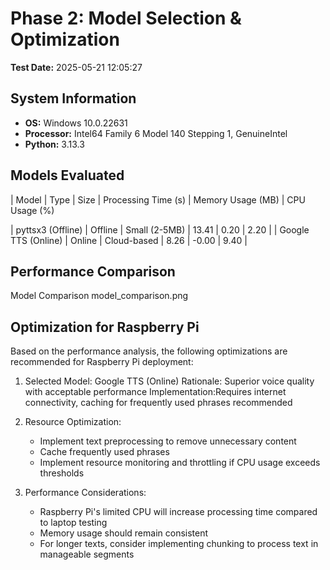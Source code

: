 # Phase 2: Model Selection & Optimization

**Test Date:** 2025-05-21 12:05:27

## System Information
- **OS:** Windows 10.0.22631
- **Processor:** Intel64 Family 6 Model 140 Stepping 1, GenuineIntel
- **Python:** 3.13.3

## Models Evaluated

| Model | Type | Size | Processing Time (s) | Memory Usage (MB) | CPU Usage (%) 

| pyttsx3 (Offline) | Offline | Small (2-5MB) | 13.41 | 0.20 | 2.20 |
| Google TTS (Online) | Online | Cloud-based | 8.26 | -0.00 | 9.40 |

## Performance Comparison

Model Comparison model_comparison.png

## Optimization for Raspberry Pi

Based on the performance analysis, the following optimizations are recommended for Raspberry Pi deployment:

1. Selected Model: Google TTS (Online)
   Rationale: Superior voice quality with acceptable performance
   Implementation:Requires internet connectivity, caching for frequently used phrases recommended

2. Resource Optimization:
   - Implement text preprocessing to remove unnecessary content
   - Cache frequently used phrases
   - Implement resource monitoring and throttling if CPU usage exceeds thresholds

3. Performance Considerations:
   - Raspberry Pi's limited CPU will increase processing time compared to laptop testing
   - Memory usage should remain consistent
   - For longer texts, consider implementing chunking to process text in manageable segments

